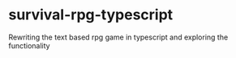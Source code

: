 # survival-rpg-typescript

Rewriting the text based rpg game in typescript and exploring the functionality